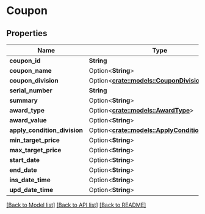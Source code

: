 # Coupon

## Properties

Name | Type | Description | Notes
------------ | ------------- | ------------- | -------------
**coupon_id** | **String** |  | 
**coupon_name** | Option<**String**> |  | [optional]
**coupon_division** | Option<[**crate::models::CouponDivision**](couponDivision.md)> |  | [optional]
**serial_number** | **String** |  | 
**summary** | Option<**String**> |  | [optional]
**award_type** | Option<[**crate::models::AwardType**](awardType.md)> |  | [optional]
**award_value** | Option<**String**> |  | [optional]
**apply_condition_division** | Option<[**crate::models::ApplyConditionDivision**](applyConditionDivision.md)> |  | [optional]
**min_target_price** | Option<**String**> |  | [optional]
**max_target_price** | Option<**String**> |  | [optional]
**start_date** | Option<**String**> |  | [optional]
**end_date** | Option<**String**> |  | [optional]
**ins_date_time** | Option<**String**> |  | [optional]
**upd_date_time** | Option<**String**> |  | [optional]

[[Back to Model list]](../README.md#documentation-for-models) [[Back to API list]](../README.md#documentation-for-api-endpoints) [[Back to README]](../README.md)


